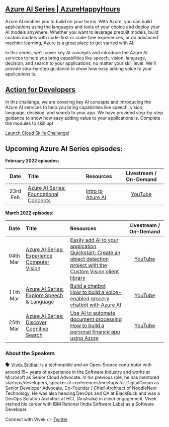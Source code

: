 ## [Azure AI Series | AzureHappyHours](https://aka.ms/AzureHappyHours)

Azure AI enables you to build on your terms. With Azure, you can build applications using the languages and tools of your choice and deploy your AI models anywhere. Whether you want to leverage prebuilt models, build custom models with code-first or code-free experiences, or do advanced machine learning, Azure is a great place to get started with AI.

In this series, we'll cover key AI concepts and introduce the Azure AI services to help you bring capabilities like speech, vision, language, decision, and search to your applications, no matter your skill level. We'll provide step-by-step guidance to show how easy adding value to your applications is.

## [Action for Developers](https://aka.ms/AzureHappyHours)

In this challenge, we are covering key AI concepts and introducing the Azure AI services to help you bring capabilities like speech, vision, language, decision, and search to your app. We have provided step-by-step guidance to show how easy adding value to your applications is. Complete the modules to skill up!

[Launch Cloud Skills Challenge!](https://aka.ms/AzureHappyHours)

## Upcoming Azure AI Series episodes:

**February 2022 episodes:**

|     Date   |    Title    | Resources | Livestream / On-Demand |
|     :---:  | :---       | :---     | :---: |
| 23rd Feb | [Azure AI Series: Foundational Concepts](https://www.meetup.com/microsoft-reactor-bengaluru/events/283375772/)  |  [Intro to Azure AI](https://azure.microsoft.com/resources/videos/?wt.mc_id=github_azurehappyhours_webinar_reactor) | [YouTube](https://aka.ms/Az-AISeries-23/02) |

**March 2022 episodes:**

|     Date   |    Title    | Resources | Livestream / On-Demand |
|     :---:    | :---           | :---       | :---: |
| 04th Mar | [Azure AI Series: Experience Computer Vision](https://www.meetup.com/microsoft-reactor-bengaluru/events/283602135/)  |  [Easily add AI to your application](https://azure.microsoft.com/resources/videos/?wt.mc_id=github_azurehappyhours_webinar_reactor) <br/> [Quickstart: Create an object detection project with the Custom Vision client library](https://docs.microsoft.com/azure/cognitive-services/custom-vision-service/quickstarts/object-detection?pivots=programming-language-csharp&tabs=visual-studio&wt.mc_id=github_azurehappyhours_webinar_reactor) | [YouTube](https://aka.ms/AzAISeries-4/3) |
| 11th Mar | [Azure AI Series: Explore Speech & Language](https://www.meetup.com/microsoft-reactor-bengaluru/events/283602245/)  |  [Build a chatbot](https://azure.microsoft.com/resources/videos/?wt.mc_id=github_azurehappyhours_webinar_reactor) <br/> [How to build a voice-enabled grocery chatbot with Azure AI](https://techcommunity.microsoft.com/t5/azure-ai-blog/how-to-build-a-voice-enabled-grocery-chatbot-with-azure-ai/ba-p/2096079?OCID=AID3024570&wt.mc_id=github_azurehappyhours_webinar_reactor) | [YouTube](https://aka.ms/AzAISeries-11/3) |
| 25th Mar | [Azure AI Series: Discover Cognitive Search](https://www.meetup.com/microsoft-reactor-bengaluru/events/283602918/)  |  [Use AI to automate document processing](https://azure.microsoft.com/resources/videos/?wt.mc_id=github_azurehappyhours_webinar_reactor) <br/> [How to build a personal finance app using Azure](https://techcommunity.microsoft.com/t5/azure-ai-blog/how-to-build-a-personal-finance-app-using-azure/ba-p/2088995?OCID=AID3024570&wt.mc_id=github_azurehappyhours_webinar_reactor) | [YouTube](https://aka.ms/AzAISeries-25/3) |

### About the Speakers

:speaking_head: [Vivek Sridhar](https://twitter.com/vivek_sridhar) is a technophile and an Open-Source contributor with around 15+ years of experience in the Software Industry and works at Microsoft as Senior Cloud Advocate. In his previous role, he has mentored startups/developers, speaker at conferences/meetups for DigitalOcean as Senior Developer Advocate, Co-Founder / Chief-Architect of NoodleNext Technology. He was also heading DevOps and QA at BlackBuck and was a DevOps Solution Architect at HCL (Australia) in client engagement. Vivek started his career with IBM Rational (India Software Labs) as a Software Developer.

Connect with Vivek 👉 [Twitter](https://twitter.com/vivek_sridhar)
